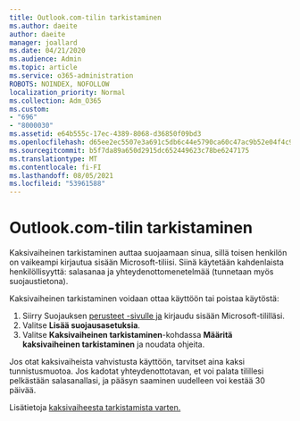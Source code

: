 ```yaml
---
title: Outlook.com-tilin tarkistaminen
ms.author: daeite
author: daeite
manager: joallard
ms.date: 04/21/2020
ms.audience: Admin
ms.topic: article
ms.service: o365-administration
ROBOTS: NOINDEX, NOFOLLOW
localization_priority: Normal
ms.collection: Adm_O365
ms.custom:
- "696"
- "8000030"
ms.assetid: e64b555c-17ec-4389-8068-d36850f09bd3
ms.openlocfilehash: d65ee2ec5507e3a691c5db6c44e5790ca60c47ac9b52e04f4c9052bf9503402d
ms.sourcegitcommit: b5f7da89a650d2915dc652449623c78be6247175
ms.translationtype: MT
ms.contentlocale: fi-FI
ms.lasthandoff: 08/05/2021
ms.locfileid: "53961588"
---
```

# <a name="how-to-verify-your-outlookcom-account"></a>Outlook.com-tilin tarkistaminen

Kaksivaiheinen tarkistaminen auttaa suojaamaan sinua, sillä toisen henkilön on vaikeampi kirjautua sisään Microsoft-tiliisi. Siinä käytetään kahdenlaista henkilöllisyyttä: salasanaa ja yhteydenottomenetelmää (tunnetaan myös suojaustietona).
  
Kaksivaiheinen tarkistaminen voidaan ottaa käyttöön tai poistaa käytöstä:
  
1. Siirry Suojauksen [perusteet -sivulle ja](https://go.microsoft.com/fwlink/?linkid=842325) kirjaudu sisään Microsoft-tililläsi.
2. Valitse **Lisää suojausasetuksia**.
3. Valitse **Kaksivaiheinen tarkistaminen**-kohdassa **Määritä kaksivaiheinen tarkistaminen** ja noudata ohjeita.

Jos otat kaksivaiheista vahvistusta käyttöön, tarvitset aina kaksi tunnistusmuotoa. Jos kadotat yhteydenottotavan, et voi palata tilillesi pelkästään salasanallasi, ja pääsyn saaminen uudelleen voi kestää 30 päivää.
  
Lisätietoja [kaksivaiheesta tarkistamista varten.](https://go.microsoft.com/fwlink/?linkid=872270)
  